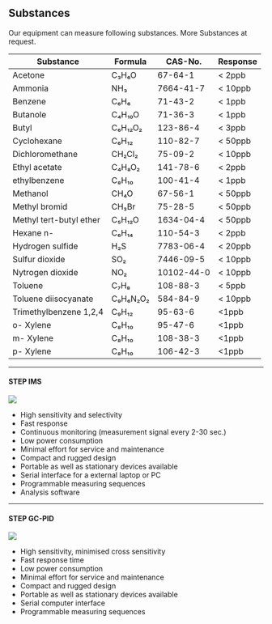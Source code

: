 Substances
----------

Our equipment can measure following substances. More Substances at request.

|Substance|Formula|CAS-No.|Response|
|--- |--- |--- |--- |
|Acetone|C₃H₆O|67-64-1|< 2ppb|
|Ammonia|NH₃|7664-41-7|< 10ppb|
|Benzene|C₆H₆|71-43-2|< 1ppb|
|Butanole|C₄H₁₀O|71-36-3|< 1ppb|
|Butyl|C₆H₁₂O₂|123-86-4|< 3ppb|
|Cyclohexane|C₆H₁₂|110-82-7|< 50ppb|
|Dichloromethane|CH₂Cl₂|75-09-2|< 10ppb|
|Ethyl acetate|C₄H₈O₂|141-78-6|< 2ppb|
|ethylbenzene|C₈H₁₀|100-41-4|< 1ppb|
|Methanol|CH₄O|67-56-1|< 50ppb|
|Methyl bromid|CH₃Br|75-28-5|< 50ppb|
|Methyl tert-butyl ether|C₅H₁₂O|1634-04-4|< 50ppb|
|Hexane n-|C₆H₁₄|110-54-3|< 2ppb|
|Hydrogen sulfide|H₂S|7783-06-4|< 20ppb|
|Sulfur dioxide|SO₂|7446-09-5|< 10ppb|
|Nytrogen dioxide|NO₂|10102-44-0|< 10ppb|
|Toluene|C₇H₈|108-88-3|< 5ppb|
|Toluene diisocyanate|C₉H₆N₂O₂|584-84-9|< 10ppb|
|Trimethylbenzene 1,2,4|C₉H₁₂|95-63-6|<1ppb|
|o- Xylene|C₈H₁₀|95-47-6|<1ppb|
|m- Xylene|C₈H₁₀|108-38-3|<1ppb|
|p- Xylene|C₈H₁₀|106-42-3|<1ppb|

---

#### STEP IMS

![](../media/img/ims2.jpg)

*	High sensitivity and selectivity
*	Fast response
*	Continuous monitoring (measurement signal every 2-30 sec.)
*	Low power consumption
*	Minimal effort for service and maintenance
*	Compact and rugged design
*	Portable as well as stationary devices available
*	Serial interface for a external laptop or PC
*	Programmable measuring sequences
*	Analysis software

---

#### STEP GC-PID

![](../media/img/pid2.jpg)

*	High sensitivity, minimised cross sensitivity
*	Fast response time
*	Low power consumption
*	Minimal effort for service and maintenance
*	Compact and rugged design
*	Portable as well as stationary devices available
*	Serial computer interface
*	Programmable measuring sequences